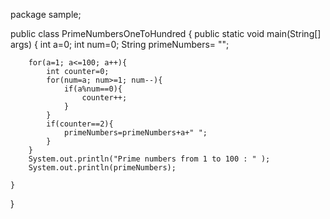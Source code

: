 package sample;

public class PrimeNumbersOneToHundred {
    public static void main(String[] args) {
        int a=0;
        int num=0;
        String primeNumbers= "";

        for(a=1; a<=100; a++){
            int counter=0;
            for(num=a; num>=1; num--){
                if(a%num==0){
                    counter++;
                }
            }
            if(counter==2){
                primeNumbers=primeNumbers+a+" ";
            }
        }
        System.out.println("Prime numbers from 1 to 100 : " );
        System.out.println(primeNumbers);

    }
}
